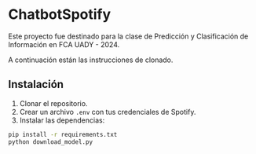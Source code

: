 # ChatbotSpotify

Este proyecto fue destinado para la clase de Predicción y Clasificación de Información en FCA UADY - 2024.

A continuación están las instrucciones de clonado.

## Instalación

1. Clonar el repositorio.
2. Crear un archivo `.env` con tus credenciales de Spotify.
3. Instalar las dependencias:

```bash
pip install -r requirements.txt
python download_model.py
